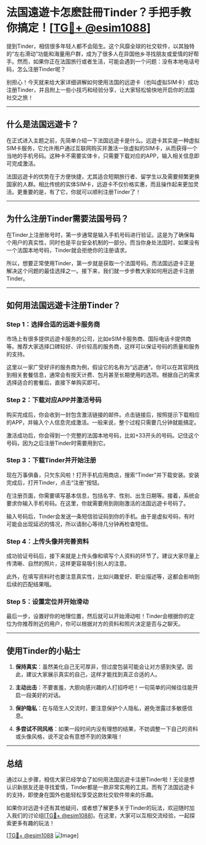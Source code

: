 # 法国遠遊卡怎麽註冊Tinder？手把手教你搞定！[[TG💪+ @esim1088](https://t.me/s/esim1088)]

提到Tinder，相信很多年轻人都不会陌生。这个风靡全球的社交软件，以其独特的“左右滑动”功能和海量用户群，成为了很多人在异国他乡寻找朋友或爱情的好帮手。然而，如果你正在法国旅行或者生活，可能会遇到一个问题：没有本地电话号码，怎么注册Tinder呢？

别担心！今天就来给大家详细讲解如何使用法国的远遊卡（也叫虚拟SIM卡）成功注册Tinder，并且附上一些小技巧和经验分享，让大家轻松愉快地开启你的法国社交之旅！

---

## **什么是法国远遊卡？**

在正式进入主题之前，先简单介绍一下法国远遊卡是什么。远遊卡其实是一种虚拟SIM卡服务，它允许用户通过互联网购买并激活一张虚拟的SIM卡，从而获得一个当地的手机号码。这种卡不需要实体卡，只需要下载对应的APP，输入相关信息即可完成激活。

法国远遊卡的优势在于方便快捷，尤其适合短期旅行者、留学生以及需要频繁更换国家的人群。相比传统的实体SIM卡，远遊卡不仅价格实惠，而且操作起来更加灵活。更重要的是，有了它，你就可以顺利注册Tinder了！

---

## **为什么注册Tinder需要法国号码？**

在Tinder上注册账号时，第一步通常是输入手机号码进行验证。这是为了确保每个用户的真实性，同时也是平台安全机制的一部分。而当你身处法国时，如果没有一个法国本地号码，Tinder就会拒绝你的注册请求。

所以，想要正常使用Tinder，第一步就是获取一个法国号码。而法国远遊卡正是解决这个问题的最佳选择之一。接下来，我们就一步步教大家如何用远遊卡注册Tinder。

---

## **如何用法国远遊卡注册Tinder？**

### **Step 1：选择合适的远遊卡服务商**
市场上有很多提供远遊卡服务的公司，比如eSIM卡服务商、国际电话卡提供商等。推荐大家选择口碑较好、评价较高的服务商，这样可以保证号码的质量和服务的支持。

这里以一家广受好评的服务商为例，假设它的名称为“远遊通”。你可以在其官网找到相关套餐信息，通常会有按天计费、包月甚至长期使用的选项。根据自己的需求选择适合的套餐后，直接下单购买即可。

### **Step 2：下载对应APP并激活号码**
购买完成后，你会收到一封包含激活链接的邮件。点击链接后，按照提示下载相应的APP，并输入个人信息完成激活。一般来说，整个过程只需要几分钟就能搞定。

激活成功后，你会得到一个完整的法国本地号码，比如+33开头的号码。记住这个号码，因为之后注册Tinder时需要用到它。

### **Step 3：下载Tinder并开始注册**
现在万事俱备，只欠东风啦！打开手机应用商店，搜索“Tinder”并下载安装。安装完成后，打开Tinder，点击“注册”按钮。

在注册页面，你需要填写基本信息，包括名字、性别、出生日期等。接着，系统会要求你输入手机号码。在这里，你就需要用到刚刚激活的法国远遊卡号码了。

输入号码后，Tinder会发送一条短信验证码到你的手机。由于是虚拟号码，有时可能会出现延迟的情况，所以请耐心等待几分钟再检查短信。

### **Step 4：上传头像并完善资料**
成功验证号码后，接下来就是上传头像和填写个人资料的环节了。建议大家尽量上传清晰、自然的照片，这样更容易吸引别人的注意。

此外，在填写资料时也要注意真实性，比如兴趣爱好、职业描述等，这都会影响到后续的匹配结果哦。

### **Step 5：设置定位并开始滑动**
最后一步，设置好你的地理位置，然后就可以开始滑动啦！Tinder会根据你的定位为你推荐附近的用户，你可以根据对方的资料和照片决定是否与之聊天。

---

## **使用Tinder的小贴士**

1. **保持真实**：虽然美化自己无可厚非，但过度包装可能会让对方感到失望。因此，建议大家展示真实的自己，这样才能找到真正合适的人。

2. **主动出击**：不要害羞，大胆向感兴趣的人打招呼吧！一句简单的问候往往能开启一段美好的对话。

3. **保护隐私**：在与陌生人交流时，要注意保护个人隐私，避免泄露过多敏感信息。

4. **多尝试不同风格**：如果一段时间内没有理想的结果，不妨调整一下自己的资料或头像风格，说不定会有意想不到的效果哦！

---

## **总结**

通过以上步骤，相信大家已经学会了如何用法国远遊卡注册Tinder啦！无论是想认识新朋友还是寻找爱情，Tinder都是一款非常实用的工具。而有了法国远遊卡的支持，即使身在国外也能轻松享受这款社交软件带来的乐趣。

如果你对远遊卡还有其他疑问，或者想了解更多关于Tinder的玩法，欢迎随时加入我们的讨论组[[TG💪+ @esim1088](https://t.me/s/esim1088)]。在这里，大家可以互相交流经验，一起探索更多有趣的玩法！

[[TG💪+ @esim1088](https://t.me/s/esim1088) ![Image](https://i.postimg.cc/4NQfJmqS/Snipaste-2025-05-13-00-14-12.png)]